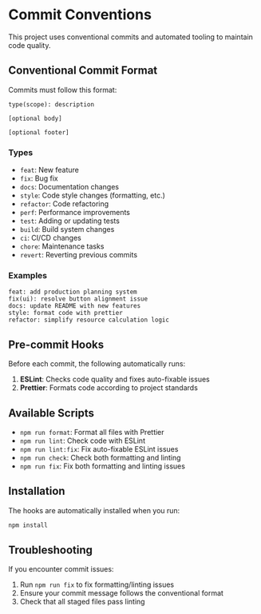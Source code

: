 # Commit Conventions

This project uses conventional commits and automated tooling to maintain code quality.

## Conventional Commit Format

Commits must follow this format:
```
type(scope): description

[optional body]

[optional footer]
```

### Types
- `feat`: New feature
- `fix`: Bug fix
- `docs`: Documentation changes
- `style`: Code style changes (formatting, etc.)
- `refactor`: Code refactoring
- `perf`: Performance improvements
- `test`: Adding or updating tests
- `build`: Build system changes
- `ci`: CI/CD changes
- `chore`: Maintenance tasks
- `revert`: Reverting previous commits

### Examples
```
feat: add production planning system
fix(ui): resolve button alignment issue
docs: update README with new features
style: format code with prettier
refactor: simplify resource calculation logic
```

## Pre-commit Hooks

Before each commit, the following automatically runs:
1. **ESLint**: Checks code quality and fixes auto-fixable issues
2. **Prettier**: Formats code according to project standards

## Available Scripts

- `npm run format`: Format all files with Prettier
- `npm run lint`: Check code with ESLint
- `npm run lint:fix`: Fix auto-fixable ESLint issues
- `npm run check`: Check both formatting and linting
- `npm run fix`: Fix both formatting and linting issues

## Installation

The hooks are automatically installed when you run:
```bash
npm install
```

## Troubleshooting

If you encounter commit issues:
1. Run `npm run fix` to fix formatting/linting issues
2. Ensure your commit message follows the conventional format
3. Check that all staged files pass linting
